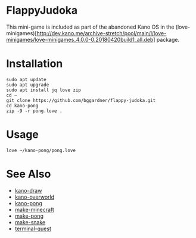 # FlappyJudoka
This mini-game is included as part of the abandoned Kano OS in the (love-minigames)[http://dev.kano.me/archive-stretch/pool/main/l/love-minigames/love-minigames_4.0.0-0.20180420build1_all.deb] package.

# Installation
```
sudo apt update
sudo apt upgrade
sudo apt install jq love zip
cd ~
git clone https://github.com/bggardner/flappy-judoka.git
cd kano-pong
zip -9 -r pong.love .
```

# Usage
`love ~/kano-pong/pong.love`

# See Also
* [kano-draw](https://github.com/bggardner/kano-draw)
* [kano-overworld](https://github.com/bggardner/kano-overworld)
* [kano-pong](https://github.com/bggardner/kano-pong)
* [make-minecraft](https://github.com/bggardner/make-minecraft)
* [make-pong](https://github.com/bggardner/make-pong)
* [make-snake](https://github.com/bggardner/make-snake)
* [terminal-quest](https://github.com/bggardner/terminal-quest)

